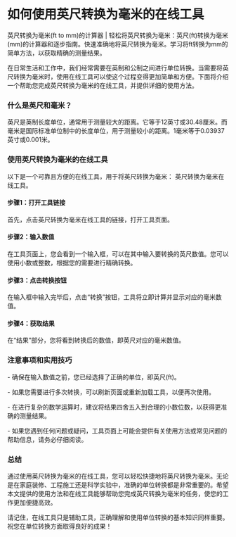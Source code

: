 如何使用英尺转换为毫米的在线工具
================

英尺转换为毫米(ft to mm)的计算器 | 轻松将英尺转换为毫米：英尺(ft)转换为毫米(mm)的计算器和逐步指南。快速准确地将英尺转换为毫米。学习将ft转换为mm的简单方法，以获取精确的测量结果。

在日常生活和工作中，我们经常需要在英制和公制之间进行单位转换。当需要将英尺转换为毫米时，使用在线工具可以使这个过程变得更加简单和方便。下面将介绍一个帮助您完成英尺转换为毫米的在线工具，并提供详细的使用方法。

### 什么是英尺和毫米？

英尺是英制长度单位，通常用于测量较大的距离。它等于12英寸或30.48厘米。而毫米是国际标准单位制中的长度单位，用于测量较小的距离。1毫米等于0.03937英寸或0.001米。

### 使用英尺转换为毫米的在线工具

以下是一个可靠且方便的在线工具，用于将英尺转换为毫米： 英尺转换为毫米在线工具。

#### 步骤1：打开工具链接

首先，点击英尺转换为毫米在线工具的链接，打开工具页面。

#### 步骤2：输入数值

在工具页面上，您会看到一个输入框，可以在其中输入要转换的英尺数值。您可以使用小数或整数，根据您的需要进行精确转换。

#### 步骤3：点击转换按钮

在输入框中输入完毕后，点击“转换”按钮，工具将立即计算并显示对应的毫米数值。

#### 步骤4：获取结果

在“结果”部分，您将看到转换后的数值，即英尺对应的毫米数值。

### 注意事项和实用技巧

\- 确保在输入数值之前，您已经选择了正确的单位，即英尺(ft)。

\- 如果您需要进行多次转换，可以刷新页面或重新加载工具，以便再次使用。

\- 在进行复杂的数学运算时，建议将结果四舍五入到合理的小数位数，以获得更准确的测量结果。

\- 如果您遇到任何问题或疑问，工具页面上可能会提供有关使用方法或常见问题的帮助信息，请务必仔细阅读。

### 总结

通过使用英尺转换为毫米的在线工具，您可以轻松快捷地将英尺转换为毫米。无论是在家庭装修、工程施工还是科学实验中，准确的单位转换都是非常重要的。希望本文提供的使用方法和在线工具能够帮助您完成英尺转换为毫米的任务，使您的工作更加便捷高效。

请记住，在线工具只是辅助工具，正确理解和使用单位转换的基本知识同样重要。祝您在单位转换方面取得良好的成果！